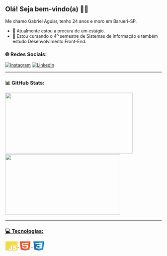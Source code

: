 ## Olá! Seja bem-vindo(a) 👋🏽

Me chamo Gabriel Aguiar, tenho 24 anos e moro em Barueri-SP.

- 💼 Atualmente estou a procura de um estágio.
- 📘 Estou cursando o 4º semestre de Sistemas de Informação e também estudo Desenvolvimento Front-End.


### 🌐 Redes Sociais:

  [![Instagram](https://img.shields.io/badge/Instagram-%23E4405F.svg?logo=Instagram&logoColor=white)](https://www.instagram.com/gabriel99___/) 
  [![LinkedIn](https://img.shields.io/badge/LinkedIn-%230077B5.svg?logo=linkedin&logoColor=white)](https://www.linkedin.com/in/gabrielaguiaroliveira/)
  
  ____

### 📊 GitHub Stats:

  <a href="https://github.com/gabrielaguiar1">
  <img width="410px" height="195px" src="https://github-readme-stats.vercel.app/api?username=gabrielaguiar1&show_icons=true&theme=merko&PAT_1">
  <img width="370px" height="195px" src="https://github-readme-stats.vercel.app/api/top-langs/?username=gabrielaguiar1&hide_progress=true&theme=merko&PAT_1">

  ____

### 💻 Tecnologias:

  <img align="center" alt="Gabriel-Js" height="30" width="40" src="https://raw.githubusercontent.com/devicons/devicon/master/icons/javascript/javascript-plain.svg">
  <img align="center" alt="Gabriel-HTML" height="30" width="40" src="https://raw.githubusercontent.com/devicons/devicon/master/icons/html5/html5-original.svg">
  <img align="center" alt="Gabriel-CSS" height="30" width="40" src="https://raw.githubusercontent.com/devicons/devicon/master/icons/css3/css3-original.svg">

